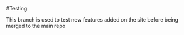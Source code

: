 #Testing 

This branch is used to test new features added on the site before being merged to the main repo


